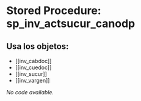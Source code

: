 # Stored Procedure: sp_inv_actsucur_canodp

## Usa los objetos:
- [[inv_cabdoc]]
- [[inv_cuedoc]]
- [[inv_sucur]]
- [[inv_vargen]]

*No code available.*
